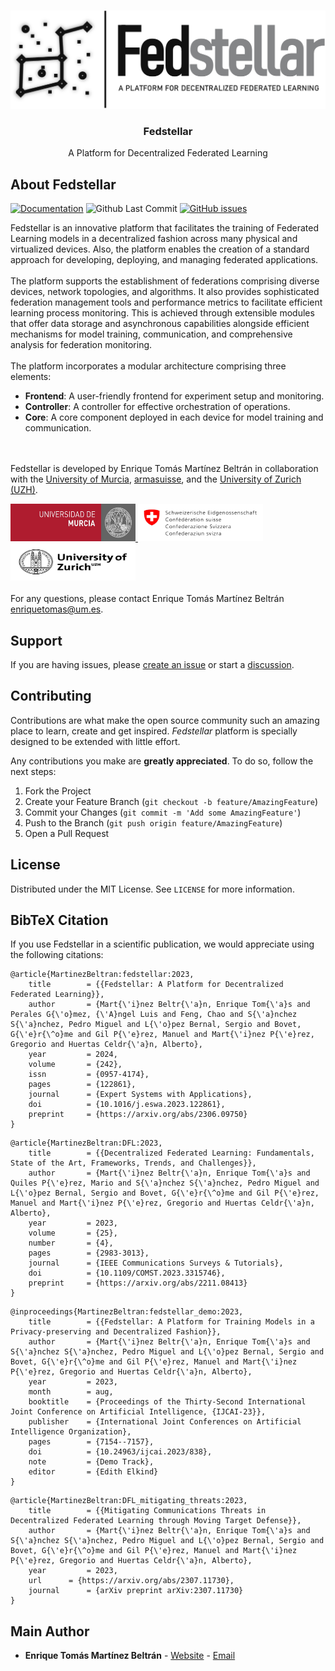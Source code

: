 <!-- PROJECT LOGO -->
<br>
<p align="center">
  <a href="https://github.com/enriquetomasmb/fedstellar">
    <img src="docs/_static/fedstellar-logo.jpg" alt="fedstellar">
  </a>
  <h3 align="center">Fedstellar</h3>

  <p align="center">
    A Platform for Decentralized Federated Learning
    <br>
  </p>
</p>

## About Fedstellar

[![Documentation](https://img.shields.io/badge/docs-latest-brightgreen.svg?style=flat)](https://fedstellar.enriquetomasmb.com)
![Github Last Commit](https://img.shields.io/github/last-commit/enriquetomasmb/fedstellar)
[![GitHub issues](https://img.shields.io/github/issues/enriquetomasmb/fedstellar)](https://github.com/enriquetomasmb/fedstellar/issues)

Fedstellar is an innovative platform that facilitates the training of Federated Learning models in a decentralized fashion across many physical and virtualized devices. Also, the platform enables the creation of a standard approach for developing, deploying, and managing federated applications.
<br><br>
The platform supports the establishment of federations comprising diverse devices, network topologies, and algorithms. It also provides sophisticated federation management tools and performance metrics to facilitate efficient learning process monitoring. This is achieved through extensible modules that offer data storage and asynchronous capabilities alongside efficient mechanisms for model training, communication, and comprehensive analysis for federation monitoring.
<br><br>
The platform incorporates a modular architecture comprising three elements:

- **Frontend**: A user-friendly frontend for experiment setup and monitoring.
- **Controller**: A controller for effective orchestration of operations.
- **Core**: A core component deployed in each device for model training and communication.


<br><br>
Fedstellar is developed by Enrique Tomás Martínez Beltrán in collaboration with the [University of Murcia](https://www.um.es/en), [armasuisse](https://www.armasuisse.ch/en), and the [University of Zurich (UZH)](https://www.uzh.ch/).

<a href="https://um.es">
  <img src="docs/_static/umu.jpg" alt="University of Murcia" width="200" height="60">
</a>
<a href="https://www.armasuisse.ch/en">
  <img src="docs/_static/armasuisse.jpg" alt="armasuisse" width="200" height="60">
</a>
<a href="https://www.uzh.ch/">
  <img src="docs/_static/uzh.jpg" alt="University of Zurich" width="200" height="60">
</a>
<br><br>
For any questions, please contact Enrique Tomás Martínez Beltrán <a href="mailto:enriquetomas@um.es">enriquetomas@um.es</a>.


## Support

If you are having issues, please [create an issue](https://github.com/enriquetomasmb/fedstellar/issues) or start a [discussion](https://github.com/enriquetomasmb/fedstellar/discussions).


## Contributing

Contributions are what make the open source community such an amazing place to learn, create and get inspired. _Fedstellar_ platform is specially designed to be extended with little effort.

Any contributions you make are **greatly appreciated**. To do so, follow the next steps:

1. Fork the Project
2. Create your Feature Branch (`git checkout -b feature/AmazingFeature`)
3. Commit your Changes (`git commit -m 'Add some AmazingFeature'`)
4. Push to the Branch (`git push origin feature/AmazingFeature`)
5. Open a Pull Request


## License

Distributed under the MIT License. See `LICENSE` for more information.

## BibTeX Citation

If you use Fedstellar in a scientific publication, we would appreciate using the following citations:

```
@article{MartinezBeltran:fedstellar:2023,
	title        = {{Fedstellar: A Platform for Decentralized Federated Learning}},
	author       = {Mart{\'i}nez Beltr{\'a}n, Enrique Tom{\'a}s and Perales G{\'o}mez, {\'A}ngel Luis and Feng, Chao and S{\'a}nchez S{\'a}nchez, Pedro Miguel and L{\'o}pez Bernal, Sergio and Bovet, G{\'e}r{\^o}me and Gil P{\'e}rez, Manuel and Mart{\'i}nez P{\'e}rez, Gregorio and Huertas Celdr{\'a}n, Alberto},
	year         = 2024,
	volume       = {242},
	issn         = {0957-4174},
	pages        = {122861},
	journal      = {Expert Systems with Applications},
  	doi          = {10.1016/j.eswa.2023.122861},
	preprint     = {https://arxiv.org/abs/2306.09750}
}
```

```
@article{MartinezBeltran:DFL:2023,
	title        = {{Decentralized Federated Learning: Fundamentals, State of the Art, Frameworks, Trends, and Challenges}},
	author       = {Mart{\'i}nez Beltr{\'a}n, Enrique Tom{\'a}s and Quiles P{\'e}rez, Mario and S{\'a}nchez S{\'a}nchez, Pedro Miguel and L{\'o}pez Bernal, Sergio and Bovet, G{\'e}r{\^o}me and Gil P{\'e}rez, Manuel and Mart{\'i}nez P{\'e}rez, Gregorio and Huertas Celdr{\'a}n, Alberto},
	year         = 2023,
  	volume       = {25},
  	number       = {4},
  	pages        = {2983-3013},
	journal      = {IEEE Communications Surveys & Tutorials},
  	doi          = {10.1109/COMST.2023.3315746},
	preprint     = {https://arxiv.org/abs/2211.08413}
}
```

```
@inproceedings{MartinezBeltran:fedstellar_demo:2023,
	title        = {{Fedstellar: A Platform for Training Models in a Privacy-preserving and Decentralized Fashion}},
	author       = {Mart{\'i}nez Beltr{\'a}n, Enrique Tom{\'a}s and S{\'a}nchez S{\'a}nchez, Pedro Miguel and L{\'o}pez Bernal, Sergio and Bovet, G{\'e}r{\^o}me and Gil P{\'e}rez, Manuel and Mart{\'i}nez P{\'e}rez, Gregorio and Huertas Celdr{\'a}n, Alberto},
	year         = 2023,
	month        = aug,
	booktitle    = {Proceedings of the Thirty-Second International Joint Conference on Artificial Intelligence, {IJCAI-23}},
	publisher    = {International Joint Conferences on Artificial Intelligence Organization},
	pages        = {7154--7157},
	doi          = {10.24963/ijcai.2023/838},
	note         = {Demo Track},
	editor       = {Edith Elkind}
}
```

```
@article{MartinezBeltran:DFL_mitigating_threats:2023,
	title        = {{Mitigating Communications Threats in Decentralized Federated Learning through Moving Target Defense}},
	author       = {Mart{\'i}nez Beltr{\'a}n, Enrique Tom{\'a}s and S{\'a}nchez S{\'a}nchez, Pedro Miguel and L{\'o}pez Bernal, Sergio and Bovet, G{\'e}r{\^o}me and Gil P{\'e}rez, Manuel and Mart{\'i}nez P{\'e}rez, Gregorio and Huertas Celdr{\'a}n, Alberto},
	year         = 2023,
	url      = {https://arxiv.org/abs/2307.11730},
	journal      = {arXiv preprint arXiv:2307.11730}
}
```

## Main Author

* **Enrique Tomás Martínez Beltrán** - [Website](https://enriquetomasmb.com) - [Email](mailto:enriquetomas@um.es)

